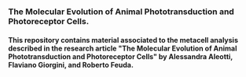 ### The Molecular Evolution of Animal Phototransduction and Photoreceptor Cells.


#### This repository contains material associated to the metacell analysis described in the research article "The Molecular Evolution of Animal Phototransduction and Photoreceptor Cells" by Alessandra Aleotti, Flaviano Giorgini, and Roberto Feuda.